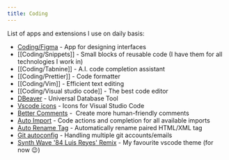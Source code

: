 ```yaml
---
title: Coding
---
```


List of apps and extensions I use on daily basis:
- [Coding/Figma](https://www.figma.com/) - App for designing interfaces 
- [[Coding/Snippets]] - Small blocks of reusable code (I have them for all technologies I work in)
- [[Coding/Tabnine]] - A.I. code completion assistant
- [[Coding/Prettier]] - Code formatter
- [[Coding/Vim]] - Efficient text editing
- [[Coding/Visual studio code]] - The best code editor
- [DBeaver](https://dbeaver.io/) - Universal Database Tool
- [Vscode icons](https://marketplace.visualstudio.com/items?itemName=vscode-icons-team.vscode-icons) - Icons for Visual Studio Code
- [Better Comments](https://marketplace.visualstudio.com/items?itemName=aaron-bond.better-comments) -  Create more human-friendly comments
- [Auto Import](https://marketplace.visualstudio.com/items?itemName=steoates.autoimport) - Code actions and completion for all available imports
- [Auto Rename Tag](https://marketplace.visualstudio.com/items?itemName=formulahendry.auto-rename-tag) - Automatically rename paired HTML/XML tag
- [Git autoconfig](https://marketplace.visualstudio.com/items?itemName=shyykoserhiy.git-autoconfig) - Handling multiple git accounts/emails
- [Synth Wave '84 Luis Reyes' Remix](https://marketplace.visualstudio.com/items?itemName=luis-reyes.synth-wave-remix) - My favourite vscode theme (for now 😉)
